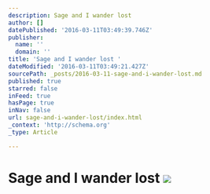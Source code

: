 ```yaml
---
description: Sage and I wander lost
author: []
datePublished: '2016-03-11T03:49:39.746Z'
publisher:
  name: ''
  domain: ''
title: 'Sage and I wander lost '
dateModified: '2016-03-11T03:49:21.427Z'
sourcePath: _posts/2016-03-11-sage-and-i-wander-lost.md
published: true
starred: false
inFeed: true
hasPage: true
inNav: false
url: sage-and-i-wander-lost/index.html
_context: 'http://schema.org'
_type: Article

---
```

# Sage and I wander lost ![](https://the-grid-user-content.s3-us-west-2.amazonaws.com/b8bf2600-6c73-49a3-97d3-6169fc257d65.png)